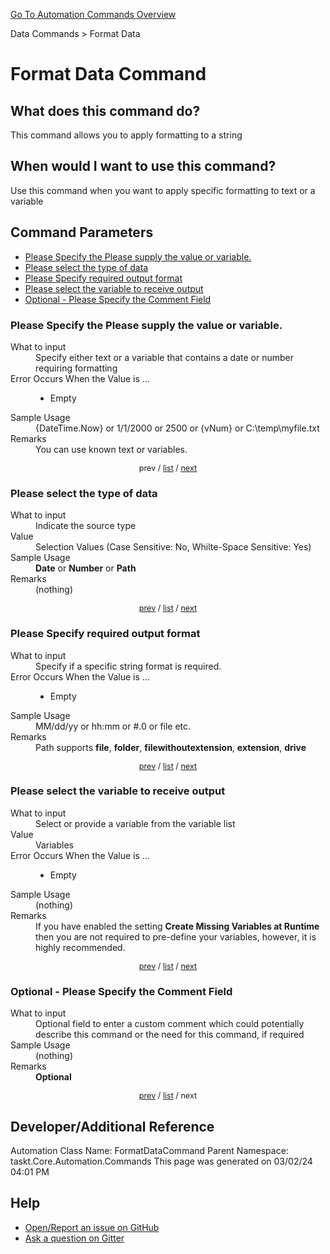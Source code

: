 <!--TITLE: Format Data Command -->
<!-- SUBTITLE: a command in the Data Commands group. -->
[Go To Automation Commands Overview](/automation-commands.md)


Data Commands &gt; Format Data


# Format Data Command


## What does this command do?
This command allows you to apply formatting to a string


## When would I want to use this command?
Use this command when you want to apply specific formatting to text or a variable


<a id="param_list"></a>
## Command Parameters
- [Please Specify the Please supply the value or variable.](#param_0)
- [Please select the type of data](#param_1)
- [Please Specify required output format](#param_2)
- [Please select the variable to receive output](#param_3)
- [Optional - Please Specify the Comment Field](#param_4)


<a id="param_0"></a>
### Please Specify the Please supply the value or variable.


<dl>
<dt>What to input</dt><dd>Specify either text or a variable that contains a date or number requiring formatting</dd>
<dt>Error Occurs When the Value is ...</dt><dd><ul>
<li>Empty</li>
</ul></dd>
<dt>Sample Usage</dt><dd>{DateTime.Now} or 1/1/2000 or 2500 or {vNum} or C:\temp\myfile.txt</dd>
<dt>Remarks</dt><dd>You can use known text or variables.</dd>
</dl>




<div style="font-size: 90%; text-align: center">


prev / [list](#param_list) / [next](#param_1)


</div>


<a id="param_1"></a>
### Please select the type of data


<dl>
<dt>What to input</dt><dd>Indicate the source type</dd>
<dt>Value</dt><dd>Selection Values (Case Sensitive: No, Whilte-Space Sensitive: Yes)</dd>
<dt>Sample Usage</dt><dd><strong>Date</strong> or  <strong>Number</strong> or  <strong>Path</strong></dd>
<dt>Remarks</dt><dd>(nothing)</dd>
</dl>




<div style="font-size: 90%; text-align: center">


[prev](#param_1) / [list](#param_list) / [next](#param_2)


</div>


<a id="param_2"></a>
### Please Specify required output format


<dl>
<dt>What to input</dt><dd>Specify if a specific string format is required.</dd>
<dt>Error Occurs When the Value is ...</dt><dd><ul>
<li>Empty</li>
</ul></dd>
<dt>Sample Usage</dt><dd>MM/dd/yy or hh:mm or #.0 or file etc.</dd>
<dt>Remarks</dt><dd>Path supports <strong>file</strong>, <strong>folder</strong>, <strong>filewithoutextension</strong>, <strong>extension</strong>, <strong>drive</strong></dd>
</dl>




<div style="font-size: 90%; text-align: center">


[prev](#param_2) / [list](#param_list) / [next](#param_3)


</div>


<a id="param_3"></a>
### Please select the variable to receive output


<dl>
<dt>What to input</dt><dd>Select or provide a variable from the variable list</dd>
<dt>Value</dt><dd>Variables</dd>
<dt>Error Occurs When the Value is ...</dt><dd><ul>
<li>Empty</li>
</ul></dd>
<dt>Sample Usage</dt><dd>(nothing)</dd>
<dt>Remarks</dt><dd>If you have enabled the setting <strong>Create Missing Variables at Runtime</strong> then you are not required to pre-define your variables, however, it is highly recommended.</dd>
</dl>




<div style="font-size: 90%; text-align: center">


[prev](#param_3) / [list](#param_list) / [next](#param_4)


</div>


<a id="param_4"></a>
### Optional - Please Specify the Comment Field


<dl>
<dt>What to input</dt><dd>Optional field to enter a custom comment which could potentially describe this command or the need for this command, if required</dd>
<dt>Sample Usage</dt><dd>(nothing)</dd>
<dt>Remarks</dt><dd><strong>Optional</strong><br></dd>
</dl>




<div style="font-size: 90%; text-align: center">


[prev](#param_4) / [list](#param_list) / next


</div>


## Developer/Additional Reference
Automation Class Name: FormatDataCommand
Parent Namespace: taskt.Core.Automation.Commands
This page was generated on 03/02/24 04:01 PM


## Help
- [Open/Report an issue on GitHub](https://github.com/rcktrncn/taskt/issues/new)
- [Ask a question on Gitter](https://gitter.im/taskt-rpa/Lobby)
